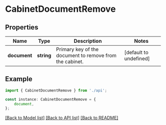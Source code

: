 # CabinetDocumentRemove


## Properties

Name | Type | Description | Notes
------------ | ------------- | ------------- | -------------
**document** | **string** | Primary key of the document to remove from the cabinet. | [default to undefined]

## Example

```typescript
import { CabinetDocumentRemove } from './api';

const instance: CabinetDocumentRemove = {
    document,
};
```

[[Back to Model list]](../README.md#documentation-for-models) [[Back to API list]](../README.md#documentation-for-api-endpoints) [[Back to README]](../README.md)
